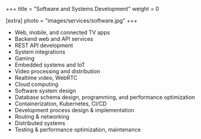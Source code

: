 +++
title = "Software and Systems Development"
weight = 0

[extra]
photo = "images/services/software.jpg"
+++

<!-- more -->

- Web, mobile, and connected TV apps
- Backend web and API services
- REST API development
- System integrations
- Gaming
- Embedded systems and IoT
- Video processing and distribution
- Realtime video, WebRTC
- Cloud computing
- Software system design
- Database schema design, programming, and performance optimization
- Containerization, Kubernetes, CI/CD
- Development process design & implementation
- Routing & networking
- Distributed systems
- Testing & performance optimization, maintenance
